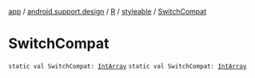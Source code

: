 [app](../../../index.md) / [android.support.design](../../index.md) / [R](../index.md) / [styleable](index.md) / [SwitchCompat](.)

# SwitchCompat

`static val SwitchCompat: `[`IntArray`](https://kotlinlang.org/api/latest/jvm/stdlib/kotlin/-int-array/index.html)
`static val SwitchCompat: `[`IntArray`](https://kotlinlang.org/api/latest/jvm/stdlib/kotlin/-int-array/index.html)